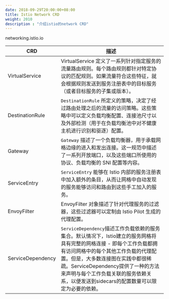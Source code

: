 ```yaml
---
date: 2018-09-29T20:00:00+08:00
title: Istio Network CRD
weight: 2010
description : "介绍istio的network CRD"
---
```



networking.istio.io

| CRD               | 描述                                                         |
| ----------------- | ------------------------------------------------------------ |
| VirtualService    | VirtualService 定义了一系列针对指定服务的流量路由规则。每个路由规则都针对特定协议的匹配规则。如果流量符合这些特征，就会根据规则发送到服务注册表中的目标服务（或者目标服务的子集或版本）。 |
| DestinationRule   | `DestinationRule` 所定义的策略，决定了经过路由处理之后的流量的访问策略。这些策略中可以定义负载均衡配置、连接池尺寸以及外部检测（用于在负载均衡池中对不健康主机进行识别和驱逐）配置。 |
| Gateway           | `Gateway` 描述了一个负载均衡器，用于承载网格边缘的进入和发出连接。这一规范中描述了一系列开放端口，以及这些端口所使用的协议、负载均衡的 SNI 配置等内容。 |
| ServiceEntry      | `ServiceEntry` 能够在 Istio 内部的服务注册表中加入额外的条目，从而让网格中自动发现的服务能够访问和路由到这些手工加入的服务。 |
| EnvoyFilter       | EnvoyFilter 对象描述了针对代理服务的过滤器，这些过滤器可以定制由 Istio Pilot 生成的代理配置。 |
| ServiceDependency | `ServiceDependency`描述工作负载依赖的服务集合。默认情况下，Istio建立的服务网格将具有完整的网格连接 - 即每个工作负载都拥有访问网格中的每个其他工作负载的代理配置。但是，大多数连接图在实践中都很稀疏。ServiceDependency提供了一种的方法来声明与每个工作负载关联的服务依赖关系，以便发送到sidecars的配置数量可以限定为必要的依赖。 |

